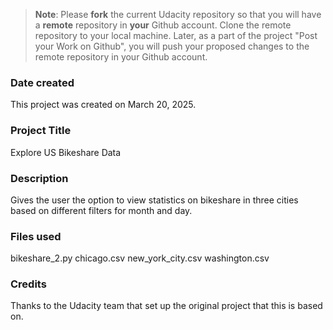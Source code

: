 >**Note**: Please **fork** the current Udacity repository so that you will have a **remote** repository in **your** Github account. Clone the remote repository to your local machine. Later, as a part of the project "Post your Work on Github", you will push your proposed changes to the remote repository in your Github account.

### Date created
This project was created on March 20, 2025.

### Project Title
Explore US Bikeshare Data

### Description
Gives the user the option to view statistics on bikeshare in three cities based on different filters for month and day.

### Files used
bikeshare_2.py
chicago.csv
new_york_city.csv
washington.csv

### Credits
Thanks to the Udacity team that set up the original project that this is based on.


